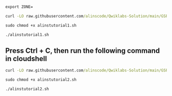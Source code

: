 ```cmd
export ZONE=
```

```cmd
curl -LO raw.githubusercontent.com/alinscode/Qwiklabs-Solution/main/GSP6/6/3/alinstutorial1.sh

sudo chmod +x alinstutorial1.sh

./alinstutorial1.sh
```

## Press Ctrl + C, then run the following command in cloudshell
```cmd
curl -LO raw.githubusercontent.com/alinscode/Qwiklabs-Solution/main/GSP6/6/3/alinstutorial2.sh

sudo chmod +x alinstutorial2.sh

./alinstutorial2.sh
```